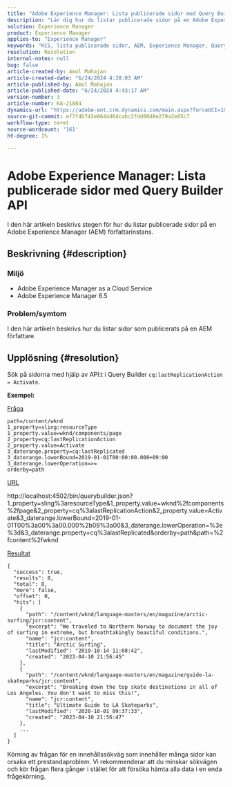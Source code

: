 ```yaml
---
title: "Adobe Experience Manager: Lista publicerade sidor med Query Builder API"
description: "Lär dig hur du listar publicerade sidor på en Adobe Experience Manager (AEM) författarinstans."
solution: Experience Manager
product: Experience Manager
applies-to: "Experience Manager"
keywords: "KCS, lista publicerade sidor, AEM, Experience Manager, Query Builder API, Author instance, AEMaaCS, Experience Manager as a Cloud Service"
resolution: Resolution
internal-notes: null
bug: false
article-created-by: Amol Mahajan
article-created-date: "6/24/2024 4:38:03 AM"
article-published-by: Amol Mahajan
article-published-date: "6/24/2024 4:43:17 AM"
version-number: 3
article-number: KA-21884
dynamics-url: "https://adobe-ent.crm.dynamics.com/main.aspx?forceUCI=1&pagetype=entityrecord&etn=knowledgearticle&id=ddcd5385-e331-ef11-840a-000d3a34c086"
source-git-commit: ef7f4b742e0644d64cabc2fdd00d8e279a2e05c7
workflow-type: tm+mt
source-wordcount: '161'
ht-degree: 1%

---
```


# Adobe Experience Manager: Lista publicerade sidor med Query Builder API


I den här artikeln beskrivs stegen för hur du listar publicerade sidor på en Adobe Experience Manager (AEM) författarinstans.

## Beskrivning {#description}


### <b>Miljö</b>

- Adobe Experience Manager as a Cloud Service
- Adobe Experience Manager 6.5




### <b>Problem/symtom</b>

I den här artikeln beskrivs hur du listar sidor som publicerats på en AEM författare.


## Upplösning {#resolution}


Sök på sidorna med hjälp av API:t i Query Builder `cq:lastReplicationAction = Activate`.

<b>Exempel:</b>

<u>Fråga</u>


```
path=/content/wknd
1_property=sling:resourceType
1_property.value=wknd/components/page
2_property=cq:lastReplicationAction
2_property.value=Activate
3_daterange.property=cq:lastReplicated
3_daterange.lowerBound=2019-01-01T00:00:00.000+09:00
3_daterange.lowerOperation=>=
orderby=path
```


<u>URL</u>

http://localhost:4502/bin/querybuilder.json?1_property=sling%3aresourceType&amp;1_property.value=wknd%2fcomponents%2fpage&amp;2_property=cq%3alastReplicationAction&amp;2_property.value=Activate&amp;3_daterange.lowerBound=2019-01-01T00%3a00%3a00.000%2b09%3a00&amp;3_daterange.lowerOperation=%3e%3d&amp;3_daterange.property=cq%3alastReplicated&amp;orderby=path&amp;path=%2fcontent%2fwknd

<u>Resultat</u>


```
{
  "success": true,
  "results": 8,
  "total": 8,
  "more": false,
  "offset": 0,
  "hits": [ 
    {
      "path": "/content/wknd/language-masters/en/magazine/arctic-surfing/jcr:content",
      "excerpt": "We traveled to Northern Norway to document the joy of surfing in extreme, but breathtakingly beautiful conditions.",
      "name": "jcr:content",
      "title": "Arctic Surfing",
      "lastModified": "2019-10-14 11:08:42",
      "created": "2023-04-10 21:56:45"
    },
    {
      "path": "/content/wknd/language-masters/en/magazine/guide-la-skateparks/jcr:content",
      "excerpt": "Breaking down the top skate destinations in all of Los Angeles. You don't want to miss this!",
      "name": "jcr:content",
      "title": "Ultimate Guide to LA Skateparks",
      "lastModified": "2020-10-01 09:37:33",
      "created": "2023-04-10 21:56:47"
    },
    ...
  ] 
}
```


Körning av frågan för en innehållssökväg som innehåller många sidor kan orsaka ett prestandaproblem. Vi rekommenderar att du minskar sökvägen och kör frågan flera gånger i stället för att försöka hämta alla data i en enda frågekörning.
